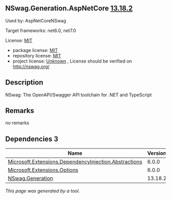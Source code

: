 NSwag.Generation.AspNetCore [13.18.2](https://www.nuget.org/packages/NSwag.Generation.AspNetCore/13.18.2)
--------------------

Used by: AspNetCoreNSwag

Target frameworks: net6.0, net7.0

License: [MIT](../../../../licenses/mit) 

- package license: [MIT](https://licenses.nuget.org/MIT) 
- repository license: [MIT](https://github.com/RicoSuter/NSwag.git) 
- project license: [Unknown](http://nswag.org/) , License should be verified on http://nswag.org/

Description
-----------
NSwag: The OpenAPI/Swagger API toolchain for .NET and TypeScript

Remarks
-----------
no remarks


Dependencies 3
-----------

|Name|Version|
|----------|:----|
|[Microsoft.Extensions.DependencyInjection.Abstractions](../../../../packages/nuget.org/microsoft.extensions.dependencyinjection.abstractions/6.0.0)|6.0.0|
|[Microsoft.Extensions.Options](../../../../packages/nuget.org/microsoft.extensions.options/6.0.0)|6.0.0|
|[NSwag.Generation](../../../../packages/nuget.org/nswag.generation/13.18.2)|13.18.2|

*This page was generated by a tool.*